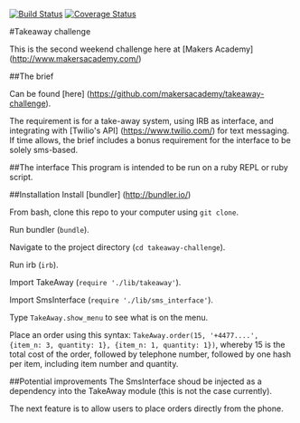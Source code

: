 [![Build Status](https://travis-ci.org/andreamazza89/takeaway-challenge.svg?branch=master)](https://travis-ci.org/andreamazza89/takeaway-challenge.svg?branch=master)
[![Coverage Status](https://coveralls.io/repos/github/andreamazza89/takeaway-challenge/badge.svg?branch=master)](https://coveralls.io/github/andreamazza89/takeaway-challenge?branch=master)

#Takeaway challenge

This is the second weekend challenge here at [Makers Academy] (http://www.makersacademy.com/)

##The brief

Can be found [here] (https://github.com/makersacademy/takeaway-challenge).

The requirement is for a take-away system, using IRB as interface, and integrating with [Twilio's API] (https://www.twilio.com/) for text messaging. If time allows, the brief includes a bonus requirement for the interface to be solely sms-based.

##The interface
This program is intended to be run on a ruby REPL or ruby script.

##Installation
Install [bundler] (http://bundler.io/)

From bash, clone this repo to your computer using `git clone`.

Run bundler (`bundle`).

Navigate to the project directory (`cd takeaway-challenge`).

Run irb (`irb`).

Import TakeAway (`require './lib/takeaway'`).

Import SmsInterface (`require './lib/sms_interface'`).

Type `TakeAway.show_menu` to see what is on the menu.

Place an order using this syntax: `TakeAway.order(15, '+4477....', {item_n: 3, quantity: 1}, {item_n: 1, quantity: 1})`, whereby 15 is the total cost of the order, followed by telephone number, followed by one hash per item, including item number and quantity.

##Potential improvements
The SmsInterface shoud be injected as a dependency into the TakeAway module (this is not the case currently).

The next feature is to allow users to place orders directly from the phone.
